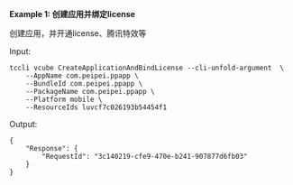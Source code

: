 **Example 1: 创建应用并绑定license**

创建应用，并开通license、腾讯特效等

Input: 

```
tccli vcube CreateApplicationAndBindLicense --cli-unfold-argument  \
    --AppName com.peipei.ppapp \
    --BundleId com.peipei.ppapp \
    --PackageName com.peipei.ppapp \
    --Platform mobile \
    --ResourceIds luvcf7c026193b54454f1
```

Output: 
```
{
    "Response": {
        "RequestId": "3c140219-cfe9-470e-b241-907877d6fb03"
    }
}
```

